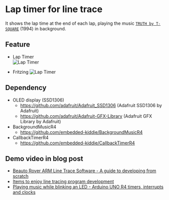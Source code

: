# Lap timer for line trace

It shows the lap time at the end of each lap, playing the music [`TRUTH by T-SQUARE`](https://www.youtube.com/watch?v=FZaUPGjjA4c) (1994) in background.

## Feature

- Lap Timer  
  ![Lap Timer](https://embedded-kiddie.github.io/images/2024/03-16/arduino-lap-timer.jpg "Lap Timer")

- Fritzing
  ![Lap Timer](https://embedded-kiddie.github.io/images/2024/03-16/line_trace_lap_timer_breadboard.png)

## Dependency

- OLED display (SSD1306)
  - https://github.com/adafruit/Adafruit_SSD1306 (Adafruit SSD1306 by Adafruit)
  - https://github.com/adafruit/Adafruit-GFX-Library (Adafruit GFX Library by Adafruit)
- BackgroundMusicR4
  - https://github.com/embedded-kiddie/BackgroundMusicR4
- CallbackTimerR4
  - https://github.com/embedded-kiddie/CallbackTimerR4

## Demo video in blog post
  - [Beauto Rover ARM Line Trace Software - A guide to developing from scratch](https://bit.ly/45BrN0e)
  - [Items to enjoy line tracing program development](http://bit.ly/3RBIjaQ)
  - [Playing music while blinking an LED - Arduino UNO R4 timers, interrupts and clocks](https://bit.ly/3VQQAdj)
